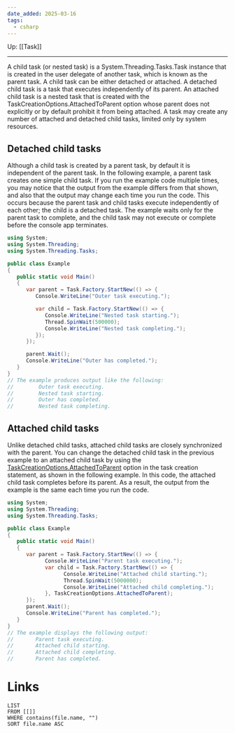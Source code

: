 ```yaml
---
date_added: 2025-03-16
tags:
  - csharp
---
```

Up: [[Task]]
___
A child task (or nested task) is a System.Threading.Tasks.Task instance that is created in the user delegate of another task, which is known as the parent task. A child task can be either detached or attached. A detached child task is a task that executes independently of its parent. An attached child task is a nested task that is created with the TaskCreationOptions.AttachedToParent option whose parent does not explicitly or by default prohibit it from being attached. A task may create any number of attached and detached child tasks, limited only by system resources.

## Detached child tasks

Although a child task is created by a parent task, by default it is independent of the parent task. In the following example, a parent task creates one simple child task. If you run the example code multiple times, you may notice that the output from the example differs from that shown, and also that the output may change each time you run the code. This occurs because the parent task and child tasks execute independently of each other; the child is a detached task. The example waits only for the parent task to complete, and the child task may not execute or complete before the console app terminates.


```cs
using System;
using System.Threading;
using System.Threading.Tasks;

public class Example
{
   public static void Main()
   {
      var parent = Task.Factory.StartNew(() => {
         Console.WriteLine("Outer task executing.");

         var child = Task.Factory.StartNew(() => {
            Console.WriteLine("Nested task starting.");
            Thread.SpinWait(500000);
            Console.WriteLine("Nested task completing.");
         });
      });

      parent.Wait();
      Console.WriteLine("Outer has completed.");
   }
}
// The example produces output like the following:
//        Outer task executing.
//        Nested task starting.
//        Outer has completed.
//        Nested task completing.
```

## Attached child tasks

Unlike detached child tasks, attached child tasks are closely synchronized with the parent. You can change the detached child task in the previous example to an attached child task by using the [TaskCreationOptions.AttachedToParent](https://learn.microsoft.com/en-us/dotnet/api/system.threading.tasks.taskcreationoptions#system-threading-tasks-taskcreationoptions-attachedtoparent) option in the task creation statement, as shown in the following example. In this code, the attached child task completes before its parent. As a result, the output from the example is the same each time you run the code.
```cs
using System;
using System.Threading;
using System.Threading.Tasks;

public class Example
{
   public static void Main()
   {
      var parent = Task.Factory.StartNew(() => {
            Console.WriteLine("Parent task executing.");
            var child = Task.Factory.StartNew(() => {
                  Console.WriteLine("Attached child starting.");
                  Thread.SpinWait(5000000);
                  Console.WriteLine("Attached child completing.");
            }, TaskCreationOptions.AttachedToParent);
      });
      parent.Wait();
      Console.WriteLine("Parent has completed.");
   }
}
// The example displays the following output:
//       Parent task executing.
//       Attached child starting.
//       Attached child completing.
//       Parent has completed.
```
# Links
```dataview
LIST
FROM [[]]
WHERE contains(file.name, "")
SORT file.name ASC
```
